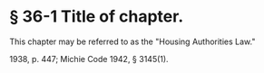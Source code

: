# § 36-1 Title of chapter.

<p>This chapter may be referred to as the "Housing Authorities Law."</p><p>1938, p. 447; Michie Code 1942, § 3145(1).</p>